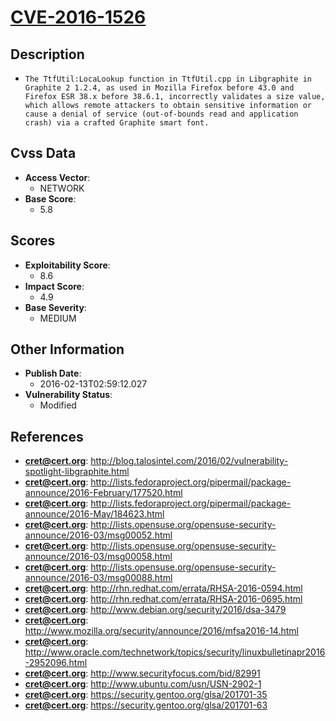 
# [CVE-2016-1526](http://blog.talosintel.com/2016/02/vulnerability-spotlight-libgraphite.html)

## Description

- `The TtfUtil:LocaLookup function in TtfUtil.cpp in Libgraphite in Graphite 2 1.2.4, as used in Mozilla Firefox before 43.0 and Firefox ESR 38.x before 38.6.1, incorrectly validates a size value, which allows remote attackers to obtain sensitive information or cause a denial of service (out-of-bounds read and application crash) via a crafted Graphite smart font.`

## Cvss Data

- **Access Vector**:
  - NETWORK
- **Base Score**:
  - 5.8

## Scores

- **Exploitability Score**:
  - 8.6
- **Impact Score**:
  - 4.9
- **Base Severity**:
  - MEDIUM

## Other Information

- **Publish Date**:
  - 2016-02-13T02:59:12.027
- **Vulnerability Status**:
  - Modified

## References

- **cret@cert.org**: http://blog.talosintel.com/2016/02/vulnerability-spotlight-libgraphite.html
- **cret@cert.org**: http://lists.fedoraproject.org/pipermail/package-announce/2016-February/177520.html
- **cret@cert.org**: http://lists.fedoraproject.org/pipermail/package-announce/2016-May/184623.html
- **cret@cert.org**: http://lists.opensuse.org/opensuse-security-announce/2016-03/msg00052.html
- **cret@cert.org**: http://lists.opensuse.org/opensuse-security-announce/2016-03/msg00058.html
- **cret@cert.org**: http://lists.opensuse.org/opensuse-security-announce/2016-03/msg00088.html
- **cret@cert.org**: http://rhn.redhat.com/errata/RHSA-2016-0594.html
- **cret@cert.org**: http://rhn.redhat.com/errata/RHSA-2016-0695.html
- **cret@cert.org**: http://www.debian.org/security/2016/dsa-3479
- **cret@cert.org**: http://www.mozilla.org/security/announce/2016/mfsa2016-14.html
- **cret@cert.org**: http://www.oracle.com/technetwork/topics/security/linuxbulletinapr2016-2952096.html
- **cret@cert.org**: http://www.securityfocus.com/bid/82991
- **cret@cert.org**: http://www.ubuntu.com/usn/USN-2902-1
- **cret@cert.org**: https://security.gentoo.org/glsa/201701-35
- **cret@cert.org**: https://security.gentoo.org/glsa/201701-63
